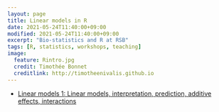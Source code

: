 ```yaml
---
layout: page
title: Linear models in R
date: 2021-05-24T11:40:00+09:00
modified: 2021-05-24T11:40:00+09:00
excerpt: "Bio-statistics and R at RSB"
tags: [R, statistics, workshops, teaching]
image:
  feature: Rintro.jpg
  credit: Timothée Bonnet
  creditlink: http://timotheenivalis.github.io
---
```


* [Linear models 1: Linear models, interpretation, prediction, additive effects, interactions](StatModel2.html)
